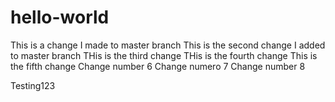hello-world
===========
This is a change I made to master branch
This is the second change I added to master branch
THis is the third change
THis is the fourth change
This is the fifth change
Change number 6
Change numero 7
Change number 8

Testing123
